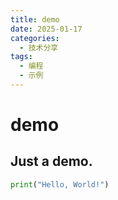 ```yaml
---
title: demo
date: 2025-01-17
categories:
  - 技术分享
tags:
  - 编程
  - 示例
---
```


# demo

## Just a demo.

```python
print("Hello, World!")
```
